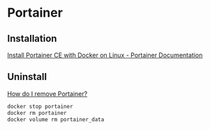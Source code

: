 # Portainer

## Installation

[Install Portainer CE with Docker on Linux - Portainer Documentation](https://docs.portainer.io/start/install-ce/server/docker/linux)

## Uninstall

[How do I remove Portainer?](https://portal.portainer.io/knowledge/how-do-i-remove-portainer)

```bash
docker stop portainer
docker rm portainer
docker volume rm portainer_data
```
